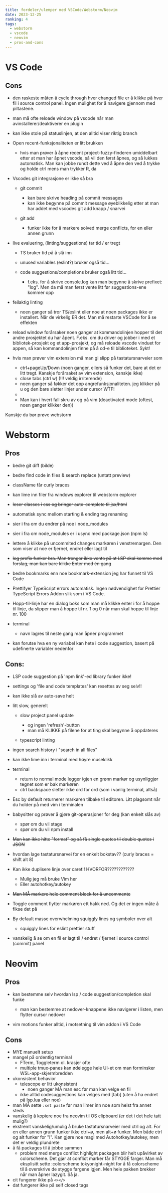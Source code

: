 ```yaml
---
title: fordeler/ulemper med VSCode/Webstorm/Neovim
date: 2023-12-25
ranking: 4
tags:
  - webstorm
  - vscode
  - neovim
  - pros-and-cons
---
```

# VS Code

## Cons

* den raskeste måten å cycle through hver changed file er å klikke på hver fil i source control panel. Ingen mulighet for å navigere gjennom med piltastene.
* man må ofte reloade window på vscode når man avinstallerer/deaktiverer en plugin
* kan ikke stole på statuslinjen, at den alltid viser riktig branch
* Open recent-funksjonaliteten er litt brukken

  * hvis man prøver å åpne recent project-fuzzy-finderen umiddelbart etter at man har åpnet vscode, så vil den først åpnes, og så lukkes automatisk. Man kan jobbe rundt dette ved å åpne den ved å trykke og holde ctrl mens man trykker R, da
* Vscodes git integrasjone er ikke så bra

  * git commit

    * kan bare skrive heading på commit messages
    * kan ikke begynne på commit message øyeblikkelig etter at man har addet med vscodes git add knapp / snarvei
  * git add

    * funker ikke for å markere solved merge conflicts, for en eller annen grunn
* live evaluering, (linting/suggestions) tar tid / er tregt

  * TS bruker tid på å slå inn
  * unused variables (eslint?) bruker også tid...
  * code suggestions/completions bruker også litt tid...

    * f.eks. for å skrive console.log kan man begynne å skrive prefixet: "log". Men da må man først vente litt før suggestions-ene kommer opp
* feilaktig linting

  * noen ganger så tror TS/eslint eller noe at noen packages ikke er installert. Når de virkelig ER det. Man må restarte VSCode for å se effekten
* reload window forårsaker noen ganger at kommandolinjen hopper til det andre prosjektet du har åpent. F.eks. om du driver og jobber i med et bibliotek-prosjekt og et app-prosjekt, og må reloade vscode vinduet for appen, så kan kommandolinjen finne på å cd-e til biblioteket. Sykt!
* hvis man prøver vim extension må man gi slipp på tastatursnarveier som

  * ctrl+pageUp/Down (noen ganger, ellers så funker det, bare at det er litt tregt. Kanskje forårsaket av vim extension, kanskje ikke)
  * close tabs (ctrl w) (!!! veldig irriterende)
  * noen ganger så føkker det opp angrefunksjonaliteten. jeg klikker på u og den bare sletter linjer under cursor WTF!
  *
  * Man kan i hvert fall skru av og på vim (deactivated mode (oftest, noen ganger klikker den))

Kanskje du bør prøve webstorm

# Webstorm

## Pros

* bedre git diff (bilde)
* bedre find code in files & search replace (untatt preview)
* className får curly braces
* kan lime inn filer fra windows explorer til webstorm explorer
* ~~leser classes i css og bringer auto-complete til jsx/html~~
* automatisk sync mellom starting & ending tag renaming
* sier i fra om du endrer på noe i node_modules
* sier i fra om node_modules er i usync med package.json (npm ls)
* lettere å klikke på uncommited changes markøren i venstremargen. Den som viser at noe er fjernet, endret eller lagt til
* ~~log prefix funker bra. Man trenger ikke vente på at LSP skal komme med forslag, man kan bare klikke Enter med én gang~~
* bedre bookmarks enn noe bookmark-extension jeg har funnet til VS Code
* Prettifyer TypeScript errors automatisk. Ingen nødvendighet for Prettier TypeScript Errors Addon slik som i VS Code.
* Hopp-til-linje har en dialog boks som man må klikke enter i for å hoppe til linje, da slipper man å hoppe til nr. 1 og 0 når man skal hoppe til linje nr. 100
* terminal

  * navn lagres til neste gang man åpner programmet
* kan forutse hva en ny variabel kan hete i code suggestion, basert på udefinerte variabler nedenfor

## Cons:

* LSP code suggestion på 'npm link'-ed library funker ikke!
* settings og 'file and code templates' kan resettes av seg selv!!
* kan ikke slå av auto-save helt
* litt slow, generelt

  * slow project panel update

    * og ingen 'refresh'-button
    * man må KLIKKE på filene for at ting skal begynne å oppdateres
  * typescript linting
* ingen search history i "search in all files"
* kan ikke lime inn i terminal med høyre museklikk
* terminal

  * return to normal mode legger igjen en grønn markør og usynliggjør tegnet som er bak markøren
  * ctrl backspace sletter ikke ord for ord (som i vanlig terminal, altså)
* Esc by default returnerer markøren tilbake til editoren. Litt plagsomt når du holder på med vim i terminalen
* babysitter og prøver å gjøre git-operasjoner for deg (kan enkelt slås av)

  * spør om du vil stage
  * spør om du vil npm install
* ~~Man kan ikke hitte "format" og så få single quotes til double quotes i JSON~~
* hvordan lage tastatursnarvei for en enkelt bokstav?? (curly braces = shift alt 8)
* Kan ikke duplisere linje over caret!! HVORFOR????????????

  * Mulig jeg må bruke Vim her
  * Eller autohotkey/autokey
* ~~Man MÅ markere hele comment block for å uncommente~~
* Toggle comment flytter markøren ett hakk ned. Og det er ingen måte å fikse det på
* By default masse overwhelming squiggly lines og symboler over alt

  * squiggly lines for eslint prettier stuff
* vanskelig å se om en fil er lagt til / endret / fjernet i source control (commit) panel

# Neovim

## Pros

* kan bestemme selv hvordan lsp / code suggestion/completion skal funke

  * man kan bestemme at nedover-knappene ikke navigerer i listen, men flytter cursor nedover
* vim motions funker alltid, i motsetning til vim addon i VS Code

## Cons

* MYE manuelt setup
* mangel på ordentlig terminal
  * FTerm, Toggleterm ol. krasjer ofte
  * multiple tmux-panes kan ødelegge hele UI-et om man forminsker WSL-app-skjermbredden
* ukonsistent behavior
  * telescope er litt ukonsistent
    * noen ganger MÅ man esc før man kan velge en fil
  * ikke alltid codesuggestions kan velges med \[tab] (uten å ha endret på lsp.lua eller noe)
* man MÅ sette `:set paste` før man limer inn noe som helst fra annet steds
* vanskelig å kopiere noe fra neovim til OS clipboard (er det i det hele tatt mulig?)
* ekstremt vanskelig/umulig å bruke tastatursnarveier med ctrl og alt. For en eller annen grunn funker ikke ctrl+ø, men alt+ø funker. Men både ctrl og alt funker for "l". Kan gjøre noe magi med Autohotkey/autokey, men det er veldig plundrete
* å få packages til å jobbe sammen
  * problem med merge conflict highlight packagen blir helt upåvirket av colorscheme. Det gjør at conflict marker får STYGGE farger. Man må eksplisitt sette :colorscheme tokyonight-night for å få colorscheme til å overskrive de stygge fargene igjen. Men hele pakken brekker når man åpner lazygit. Så ja.
* cit fungerer ikke på `<></>`
* dat fungerer ikke på self closed tags

